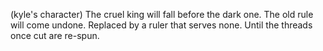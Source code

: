 (kyle's character)
The cruel king will fall before the dark one.
The old rule will come undone.
Replaced by a ruler that serves none.
Until the threads once cut are re-spun.